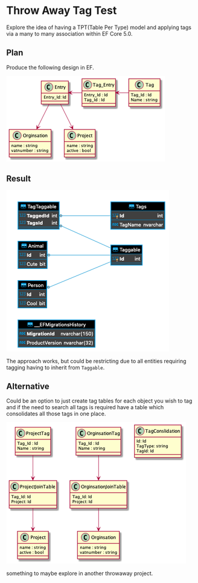 # Throw Away Tag Test

Explore the idea of having a TPT(Table Per Type) model and applying tags via a many to many association within EF Core 5.0.

## Plan

Produce the following design in EF.

![idea](Design/dbexamplehr.png)

## Result

![result](Design/tagabletest.png)

The approach works, but could be restricting due to all entities requiring tagging having to inherit from `Taggable`.

## Alternative

Could be an option to just create tag tables for each object you wish to tag and if the need to search all tags is required have a table which consolidates all those tags in one place.

![alternative](Design/dbexamplehrTwoFuture.png)

something to maybe explore in another throwaway project.